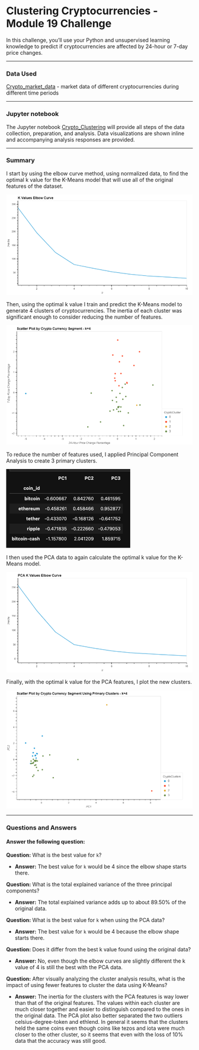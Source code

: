 #  Clustering Cryptocurrencies - Module 19 Challenge

In this challenge, you’ll use your Python and unsupervised learning knowledge to predict if cryptocurrencies are affected by 24-hour or 7-day price changes.

---
### Data Used
[Crypto_market_data](/Resources/crypto_market_data.csv) - market data of different cryptocurrencies during different time periods 

---
### Jupyter notebook

The Jupyter notebook [Crypto_Clustering](/Crypto_Clustering.ipynb) will provide all steps of the data collection, preparation, and analysis. Data visualizations are shown inline and accompanying analysis responses are provided.

---
### Summary

I start by using the elbow curve method, using normalized data, to find the optimal k value for the K-Means model that will use all of the original features of the dataset. 

![Elbow curve line plot showing a value of 4 for k to be optimal for the dataset with all features](/Resources/Images/elbow_curve.png)

Then, using the optimal k value I train and predict the K-Means model to generate 4 clusters of cryptocurrencies. The inertia of each cluster was significant enough to consider reducing the number of features. 

![A scatter plot showing 4 clusters with heavy inertia](/Resources/Images/all_features_scatter.png)

To reduce the number of features used, I applied Principal Component Analysis to create 3 primary clusters. 

![DataFrame holding 3 primary clusters as columns and cryptocurrency as index](/Resources/Images/pca.png)

I then used the PCA data to again calculate the optimal k value for the K-Means model. 

![Elbow curve line plot from the PCA data that shows 4 to be the optimal k value](/Resources/Images/pca_elbow_curve.png)

Finally, with the optimal k value for the PCA features, I plot the new clusters. 

![Scatter plot showing 4 low inertia clusters generated using the PCA dataframe](/Resources/Images/pca_scatter.png)

---

### Questions and Answers

#### Answer the following question: 

**Question:** What is the best value for `k`?

  * **Answer:** The best value for `k` would be 4 since the elbow shape starts there. 

**Question:** What is the total explained variance of the three principal components?

  * **Answer:** The total explained variance adds up to about 89.50% of the original data. 

**Question:** What is the best value for `k` when using the PCA data?

  * **Answer:** The best value for `k` would be 4 because the elbow shape starts there. 


**Question:** Does it differ from the best k value found using the original data?

  * **Answer:** No, even though the elbow curves are slightly different the k value of 4 is still the best with the PCA data. 

**Question:** After visually analyzing the cluster analysis results, what is the impact of using fewer features to cluster the data using K-Means?

  * **Answer:** The inertia for the clusters with the PCA features is way lower than that of the original features. The values within each cluster are much closer together and easier to distinguish compared to the ones in the original data. The PCA plot also better separated the two outliers celsius-degree-token and ethlend. In general it seems that the clusters held the same coins even though coins like tezos and iota were much closer to the other cluster, so it seems that even with the loss of 10% data that the accuracy was still good. 
